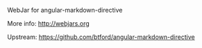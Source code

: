 WebJar for angular-markdown-directive

More info: http://webjars.org

Upstream: https://github.com/btford/angular-markdown-directive
